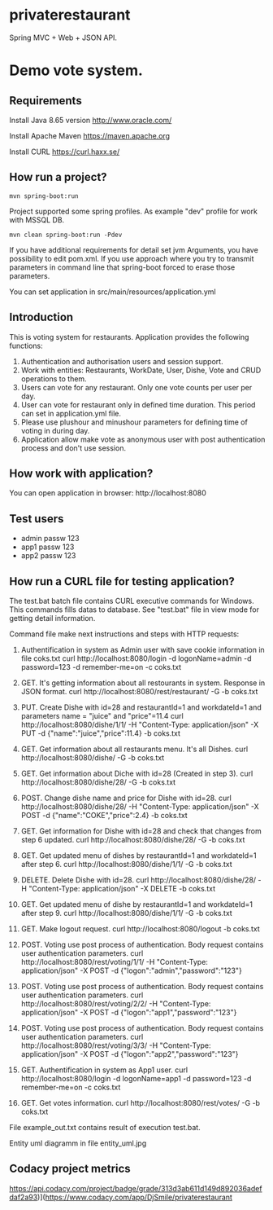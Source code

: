 # privaterestaurant

Spring MVC + Web + JSON API.
    
Demo vote system.
========================

Requirements
------------
Install Java 8.65 version
http://www.oracle.com/ 

Install Apache Maven 
https://maven.apache.org

Install CURL
https://curl.haxx.se/

 
How run a project?
--------------------------

```
mvn spring-boot:run 
```
Project supported some spring profiles. As example "dev" profile for work with MSSQL DB.

```
mvn clean spring-boot:run -Pdev
```

If you have additional requirements for detail set jvm Arguments, you have possibility to edit 
pom.xml. If you use approach where you try to transmit parameters in command line that 
spring-boot forced to erase those parameters.

You can set application in src/main/resources/application.yml


Introduction
--------------------------

This is voting system for restaurants. Application provides the following functions:

1. Authentication and authorisation users and session support.
2. Work with entities: Restaurants, WorkDate, User, Dishe, Vote and CRUD operations to them.
3. Users can vote for any restaurant. Only one vote counts per user per day.
4. User can vote for restaurant only in defined time duration. This period can set in application.yml file. 
5. Please use plushour and minushour parameters for defining time of voting in during day.
6. Application allow make vote as anonymous user with post authentication process and don't use session.
 
How work with application?
------------------------------
You can open application in browser: http://localhost:8080
 
Test users
-----------------------------
* admin passw 123
* app1  passw 123
* app2  passw 123


How run a CURL file for testing application?
--------------------------

The test.bat batch file contains CURL executive commands for Windows.
This commands fills datas to database. See "test.bat" file in view mode for getting detail information.

Command file make next instructions and steps with HTTP requests:

1. Authentification in system as Admin user with save cookie information in file coks.txt
curl http://localhost:8080/login -d logonName=admin -d password=123 -d remember-me=on -c coks.txt

2. GET. It's getting information about all restourants in system. Response in JSON format.
curl http://localhost:8080/rest/restaurant/ -G -b coks.txt 

3. PUT. Create Dishe with id=28 and restaurantId=1 and workdateId=1 and parameters name = "juice" and "price"=11.4
curl http://localhost:8080/dishe/1/1/ -H "Content-Type: application/json" -X PUT -d {\"name\":\"juice\",\"price\":11.4} -b coks.txt 

4. GET. Get information about all restaurants menu. It's all Dishes.
curl http://localhost:8080/dishe/ -G -b coks.txt 

5. GET. Get information about Diche with id=28 (Created in step 3).
curl http://localhost:8080/dishe/28/ -G -b coks.txt

6. POST. Change dishe name and price for Dishe with id=28.
curl http://localhost:8080/dishe/28/ -H "Content-Type: application/json" -X POST -d {\"name\":\"COKE\",\"price\":2.4} -b coks.txt 

7. GET. Get information for Dishe with id=28 and check that changes from step 6 updated.
curl http://localhost:8080/dishe/28/ -G -b coks.txt

8. GET. Get updated menu of dishes by restaurantId=1 and workdateId=1 after step 6.
curl http://localhost:8080/dishe/1/1/ -G -b coks.txt

9. DELETE. Delete Dishe with id=28.
curl http://localhost:8080/dishe/28/ -H "Content-Type: application/json" -X  DELETE -b coks.txt

10. GET. Get updated menu of dishe by restaurantId=1 and workdateId=1 after step 9.
curl http://localhost:8080/dishe/1/1/ -G -b coks.txt

11. GET. Make logout request.
curl http://localhost:8080/logout -b coks.txt

12. POST. Voting use post process of authentication. Body request contains user authentication parameters.
curl http://localhost:8080/rest/voting/1/1/ -H "Content-Type: application/json" -X POST -d {\"logon\":\"admin\",\"password\":\"123\"}

13. POST. Voting use post process of authentication. Body request contains user authentication parameters.
curl http://localhost:8080/rest/voting/2/2/ -H "Content-Type: application/json" -X POST -d {\"logon\":\"app1\",\"password\":\"123\"}

14. POST. Voting use post process of authentication. Body request contains user authentication parameters.
curl http://localhost:8080/rest/voting/3/3/ -H "Content-Type: application/json" -X POST -d {\"logon\":\"app2\",\"password\":\"123\"} 

15. GET. Authentification in system as App1 user.
curl http://localhost:8080/login -d logonName=app1 -d password=123 -d remember-me=on -c coks.txt

16. GET. Get votes information.
curl http://localhost:8080/rest/votes/ -G -b coks.txt


File example_out.txt contains result of execution test.bat.


Entity uml diagramm in file entity_uml.jpg


Codacy project metrics
--------------------------

https://api.codacy.com/project/badge/grade/313d3ab611d149d892036adefdaf2a93)](https://www.codacy.com/app/DjSmile/privaterestaurant


